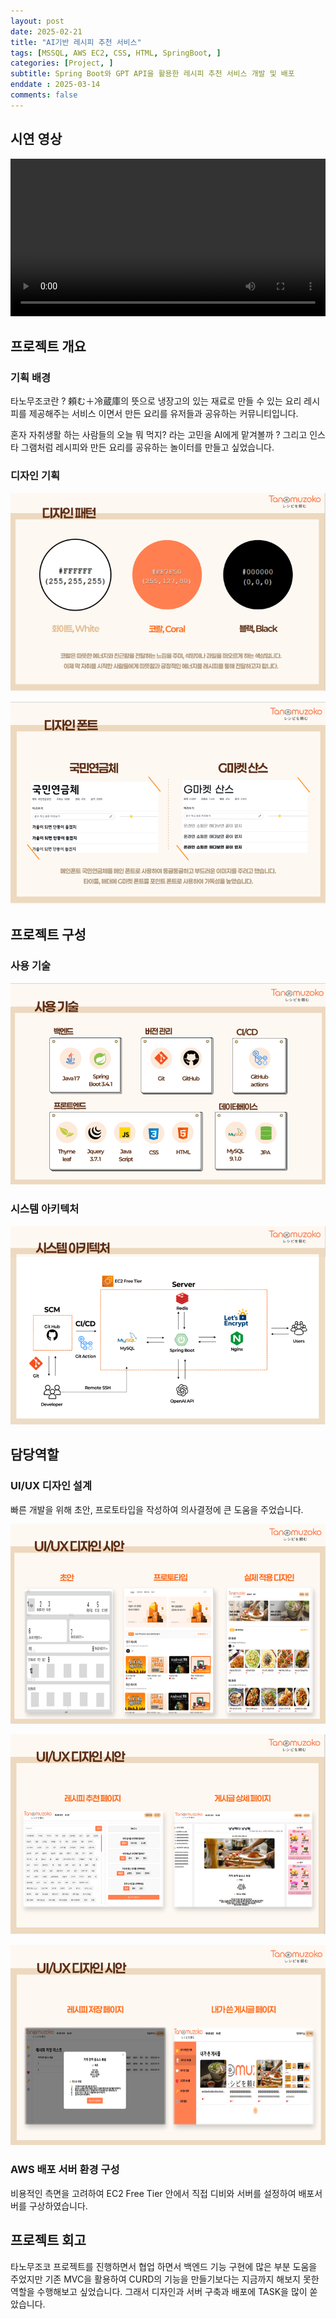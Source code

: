 ```yaml
---
layout: post
date: 2025-02-21
title: "AI기반 레시피 추천 서비스"
tags: [MSSQL, AWS EC2, CSS, HTML, SpringBoot, ]
categories: [Project, ]
subtitle: Spring Boot와 GPT API을 활용한 레시피 추천 서비스 개발 및 배포
enddate : 2025-03-14
comments: false
---
```

## 시연 영상


<video width="100%" controls>
          <source src="/assets/video/2025-02-21-AI기반-레시피-추천-서비스.md/0.mp4" type="video/mp4">
        </video>


## 프로젝트 개요


### 기획 배경


타노무조코란 ?  頼む＋冷蔵庫의 뜻으로 냉장고의 있는 재료로 만들 수 있는 요리 레시피를 제공해주는 서비스 이면서 만든 요리를 유저들과 공유하는 커뮤니티입니다.


혼자 자취생활 하는 사람들의 오늘 뭐 먹지? 라는 고민을 AI에게 맡겨볼까 ? 그리고 인스타 그램처럼 레시피와 만든 요리를 공유하는 놀이터를 만들고 싶었습니다.


### 디자인 기획


![0](/assets/img/2025-02-21-AI기반-레시피-추천-서비스.md/0.png)


![1](/assets/img/2025-02-21-AI기반-레시피-추천-서비스.md/1.png)


## 프로젝트 구성


### 사용 기술


![2](/assets/img/2025-02-21-AI기반-레시피-추천-서비스.md/2.png)


### 시스템 아키텍처


![3](/assets/img/2025-02-21-AI기반-레시피-추천-서비스.md/3.png)


## **담당역할**


### UI/UX 디자인 설계


빠른 개발을 위해 초안, 프로토타입을 작성하여 의사결정에 큰 도움을 주었습니다.


![4](/assets/img/2025-02-21-AI기반-레시피-추천-서비스.md/4.png)


![5](/assets/img/2025-02-21-AI기반-레시피-추천-서비스.md/5.png)


![6](/assets/img/2025-02-21-AI기반-레시피-추천-서비스.md/6.png)


### AWS 배포 서버 환경 구성


비용적인 측면을 고려하여 EC2 Free Tier 안에서 직접 디비와 서버를 설정하여 배포서버를 구상하였습니다.


## 프로젝트 회고


타노무조코 프로젝트를 진행하면서 협업 하면서 백엔드 기능 구현에  많은 부분 도움을 주었지만  기존 MVC을 활용하여 CURD의 기능을 만들기보다는 지금까지 해보지 못한 역할을 수행해보고 싶었습니다. 그래서 디자인과 서버 구축과 배포에 TASK을 많이 쏟았습니다.





